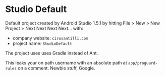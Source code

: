 # Studio Default

Default project created by Android Studio 1.5.1 by hitting File > New > New Project > Next Next Next Next... with:

- company website: `cirosantilli.com`
- project name: `StudioDefault`

The project uses uses Gradle instead of Ant.

This leaks your on path username with an absolute path at `app/proguard-rules` on a comment. Newbie stuff, Google.

